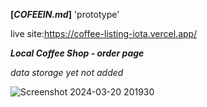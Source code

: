**[_COFEEIN.md_]** 'prototype'

live site:https://coffee-listing-iota.vercel.app/

**_Local Coffee Shop - order page_**

*data storage yet not added*

![Screenshot 2024-03-20 201930](https://github.com/mariusboncev1/Coffee-in-_mock-up_/assets/100304041/a91ca6d5-79e0-4cf2-9e40-6d490032f5a1)
